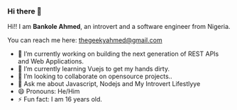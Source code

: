 ### Hi there 👋

Hi!! I am **Bankole Ahmed**, an introvert and a software engineer from Nigeria.

You can reach me here: thegeekyahmed@gmail.com

- 🔭 I’m currently working on building the next generation of REST APIs and Web Applications.
- 🌱 I’m currently learning Vuejs to get my hands dirty.
- 👯 I’m looking to collaborate on opensource projects..
- 💬 Ask me about Javascript, Nodejs and My Introvert Lifestlyye
- 😄 Pronouns: He/Him 
- ⚡ Fun fact: I am 16 years old. 
